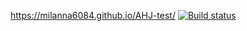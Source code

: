 https://milanna6084.github.io/AHJ-test/
[![Build status](https://ci.appveyor.com/api/projects/status/prr4hse016tpkxn2?svg=true)](https://ci.appveyor.com/project/milanna6084/ahj-test)
